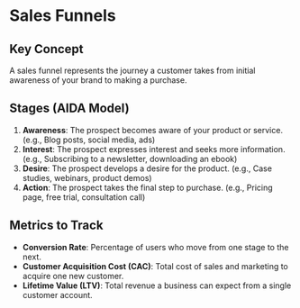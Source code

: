 # Sales Funnels

## Key Concept
A sales funnel represents the journey a customer takes from initial awareness of your brand to making a purchase.

## Stages (AIDA Model)
1.  **Awareness**: The prospect becomes aware of your product or service. (e.g., Blog posts, social media, ads)
2.  **Interest**: The prospect expresses interest and seeks more information. (e.g., Subscribing to a newsletter, downloading an ebook)
3.  **Desire**: The prospect develops a desire for the product. (e.g., Case studies, webinars, product demos)
4.  **Action**: The prospect takes the final step to purchase. (e.g., Pricing page, free trial, consultation call)

## Metrics to Track
-   **Conversion Rate**: Percentage of users who move from one stage to the next.
-   **Customer Acquisition Cost (CAC)**: Total cost of sales and marketing to acquire one new customer.
-   **Lifetime Value (LTV)**: Total revenue a business can expect from a single customer account.
